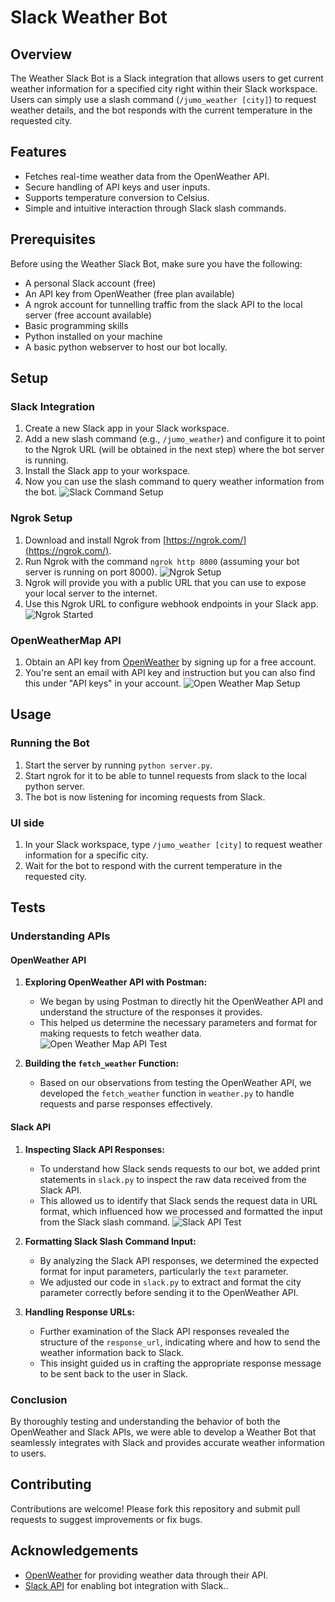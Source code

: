 # Slack Weather Bot

## Overview
The Weather Slack Bot is a Slack integration that allows users to get current weather information for a specified city right within their Slack workspace. Users can simply use a slash command (`/jumo_weather [city]`) to request weather details, and the bot responds with the current temperature in the requested city.

## Features
- Fetches real-time weather data from the OpenWeather API.
- Secure handling of API keys and user inputs.
- Supports temperature conversion to Celsius.
- Simple and intuitive interaction through Slack slash commands.

## Prerequisites
Before using the Weather Slack Bot, make sure you have the following:
- A personal Slack account (free)
- An API key from OpenWeather (free plan available)
- A ngrok account for tunnelling traffic from the slack API to the local server (free account available)
- Basic programming skills
- Python installed on your machine
- A basic python webserver to host our bot locally.

## Setup

### Slack Integration

1. Create a new Slack app in your Slack workspace.
2. Add a new slash command (e.g., `/jumo_weather`) and configure it to point to the Ngrok URL (will be obtained in the next step) where the bot server is running.
3. Install the Slack app to your workspace.
4. Now you can use the slash command to query weather information from the bot.
![Slack Command Setup](../docs/slack_command_setup.png)

### Ngrok Setup

1. Download and install Ngrok from [https://ngrok.com/](https://ngrok.com/).
2. Run Ngrok with the command `ngrok http 8000` (assuming your bot server is running on port 8000).
![Ngrok Setup](../docs/ngrok_setup.png)
3. Ngrok will provide you with a public URL that you can use to expose your local server to the internet.
4. Use this Ngrok URL to configure webhook endpoints in your Slack app.
![Ngrok Started](../docs/ngrok_started.png)

### OpenWeatherMap API
1. Obtain an API key from [OpenWeather](https://openweathermap.org/) by signing up for a free account.
2. You're sent an email with API key and instruction but you can also find this under "API keys" in your account.
![Open Weather Map Setup](../docs/openweathermap_api_setup.png)

## Usage

### Running the Bot
1. Start the server by running `python server.py`.
2. Start ngrok for it to be able to tunnel requests from slack to the local python server.
2. The bot is now listening for incoming requests from Slack.

### UI side
1. In your Slack workspace, type `/jumo_weather [city]` to request weather information for a specific city.
2. Wait for the bot to respond with the current temperature in the requested city.

## Tests

### Understanding APIs

#### OpenWeather API

1. **Exploring OpenWeather API with Postman:**
   - We began by using Postman to directly hit the OpenWeather API and understand the structure of the responses it provides.
   - This helped us determine the necessary parameters and format for making requests to fetch weather data.
![Open Weather Map API Test](../docs/test_openweathermap_api.png)

2. **Building the `fetch_weather` Function:**
   - Based on our observations from testing the OpenWeather API, we developed the `fetch_weather` function in `weather.py` to handle requests and parse responses effectively.

#### Slack API

1. **Inspecting Slack API Responses:**
   - To understand how Slack sends requests to our bot, we added print statements in `slack.py` to inspect the raw data received from the Slack API.
   - This allowed us to identify that Slack sends the request data in URL format, which influenced how we processed and formatted the input from the Slack slash command.
![Slack API Test](../docs/slack_command_setup.png)


2. **Formatting Slack Slash Command Input:**
   - By analyzing the Slack API responses, we determined the expected format for input parameters, particularly the `text` parameter.
   - We adjusted our code in `slack.py` to extract and format the city parameter correctly before sending it to the OpenWeather API.

3. **Handling Response URLs:**
   - Further examination of the Slack API responses revealed the structure of the `response_url`, indicating where and how to send the weather information back to Slack.
   - This insight guided us in crafting the appropriate response message to be sent back to the user in Slack.

### Conclusion

By thoroughly testing and understanding the behavior of both the OpenWeather and Slack APIs, we were able to develop a Weather Bot that seamlessly integrates with Slack and provides accurate weather information to users.


## Contributing
Contributions are welcome! Please fork this repository and submit pull requests to suggest improvements or fix bugs.

## Acknowledgements
- [OpenWeather](https://openweathermap.org/) for providing weather data through their API.
- [Slack API](https://api.slack.com/) for enabling bot integration with Slack..

